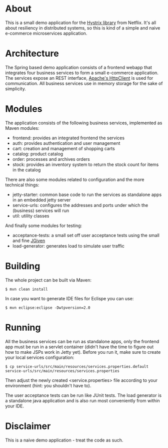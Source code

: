 # About

This is a small demo application for the [Hystrix library](https://github.com/Netflix/Hystrix) from Netflix. It's all about resiliency in distributed systems, so this is kind of a simple and naive e-commerce microservices application.

# Architecture

The Spring based demo application consists of a frontend webapp that integrates four business services to form a small e-commerce application. The services expose an REST interface, [Apache's HttpClient](https://hc.apache.org/) is used for communication. All business services use in memory storage for the sake of simplicity.

# Modules 

The application consists of the following business services, implemented as Maven modules:

  * frontend: provides an integrated frontend the services
  * auth: provides authentication and user management
  * cart: creation and management of shopping carts
  * catalog: product catalog
  * order: processes and archives orders
  * stock: provides an inventory system to return the stock count for items in the catalog

There are also some modules related to configuration and the more technical things:

  * jetty-starter: common base code to run the services as standalone apps in an embedded jetty server
  * service-urls: configures the addresses and ports under which the (business) services will run
  * util: utility classes
  
And finally some modules for testing:

  * acceptance-tests: a small set off user acceptance tests using the small and fine [JGiven](http://jgiven.org/)
  * load-generator: generates load to simulate user traffic

# Building

The whole project can be built via Maven:

    $ mvn clean install

In case you want to generate IDE files for Eclispe you can use:

    $ mvn eclipse:eclipse -Dwtpversion=2.0
    
# Running

All the business services can be run as standalone apps, only the frontend app must be run in a servlet container (didn't have the time to figure out how to make JSPs work in Jetty yet). Before you run it, make sure to create your local services configuration:

    $ cp service-urls/src/main/resources/services.properties.default service-urls/src/main/resources/services.properties
    
Then adjust the newly created <service.properties> file according to your environment (hint: you shouldn't have to).

The user acceptance tests can be run like JUnit tests. The load generator is a standalone java application and is also run most conveniently from within your IDE.
  
# Disclaimer

This is a naive demo application - treat the code as such.
